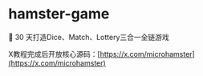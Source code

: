 # hamster-game
🚀 30 天打造Dice、Match、Lottery三合一全链游戏

X教程完成后开放核心源码：[https://x.com/microhamster](https://x.com/microhamster)

